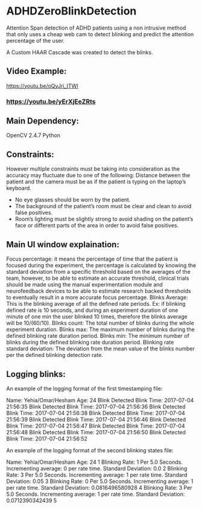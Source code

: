 # ADHDZeroBlinkDetection
Attention Span detection of ADHD patients using a non intrusive method that only uses a cheap web cam to detect blinking and predict the attention percentage of the user.

A Custom HAAR Cascade was created to detect the blinks. 

## Video Example: 
https://youtu.be/oQyJri_ITWI
### https://youtu.be/yErXjEeZRts

## Main Dependency: 
OpenCV 2.4.7
Python



## Constraints:

However multiple constraints must be taking into consideration as the accuracy may fluctuate due to one of the following:
Distance between the patient and the camera must be as if the patient is typing on the laptop’s keyboard.
- No eye glasses should be worn by the patient. 
- The background of the patient’s room must be clear and clean to avoid false positives.
- Room’s lighting must be slightly strong to avoid shading on the patient’s face or different parts of the area in order to avoid false positives.

## Main UI window explaination: 

Focus percentage: it means the percentage of time that the patient is focused during the experiment, the percentage is calculated by knowing the standard deviation from a specific threshold based on the averages of the team, however, to be able to estimate an accurate threshold, clinical trials should be made using the manual experimentation module and neurofeedback devices to be able to estimate research backed thresholds to eventually result in a more accurate focus percentage.
Blinks Average: This is the blinking average of all the defined rate periods. Ex: if blinking defined rate is 10 seconds, and during an experiment duration of one minute of one min the user blinked 10 times, therefore the blinks average will be 10/(60/10).
Blinks count: The total number of blinks during the whole experiment duration.
Blinks max: The maximum number of blinks during the defined blinking rate duration period.
Blinks min: The minimum number of blinks during the defined blinking rate duration period.
Blinking rate standard deviation: The deviation from the mean value of the blinks number per the defined blinking detection rate. 

## Logging blinks: 

An example of the logging format of the first timestamping file: 
 
Name: Yehia/Omar/Hesham
Age: 24
Blink Detected
Blink Time:  2017-07-04 21:56:35
Blink Detected
Blink Time:  2017-07-04 21:56:36
Blink Detected
Blink Time:  2017-07-04 21:56:38
Blink Detected
Blink Time:  2017-07-04 21:56:39
Blink Detected
Blink Time:  2017-07-04 21:56:46
Blink Detected
Blink Time:  2017-07-04 21:56:47
Blink Detected
Blink Time:  2017-07-04 21:56:48
Blink Detected
Blink Time:  2017-07-04 21:56:50
Blink Detected
Blink Time:  2017-07-04 21:56:52


An example of the logging format of the second blinking states file: 


Name: Yehia/Omar/Hesham
Age: 24
1
Blinking Rate: 1 Per 5.0 Seconds.
Incrementing average: 0 per rate time.
Standard Deviation: 0.0
2
Blinking Rate: 3 Per 5.0 Seconds.
Incrementing average: 1 per rate time.
Standard Deviation: 0.05
3
Blinking Rate: 0 Per 5.0 Seconds.
Incrementing average: 1 per rate time.
Standard Deviation: 0.0816496580928
4
Blinking Rate: 3 Per 5.0 Seconds.
Incrementing average: 1 per rate time.
Standard Deviation: 0.0712390342439
5



